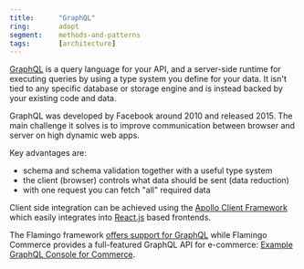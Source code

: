 ```yaml
---
title:      "GraphQL"
ring:       adopt
segment:    methods-and-patterns
tags:       [architecture]
---
```


[GraphQL](https://graphql.org/) is a query language for your API, and a server-side runtime for executing queries by
using a type system you define for your data. It isn't tied to any specific database or storage engine and is instead
backed by your existing code and data.

GraphQL was developed by Facebook around 2010 and released 2015.
The main challenge it solves is to improve communication between browser and server on high dynamic web apps.

Key advantages are:

- schema and schema validation together with a useful type system
- the client (browser) controls what data should be sent (data reduction)
- with one request you can fetch "all" required data

Client side integration can be achieved using the [Apollo Client Framework](/tools/apollo-client/) which easily
integrates into [React.js](/languages-and-frameworks/react/) based frontends.

The Flamingo framework [offers support for GraphQL](https://docs.flamingo.me/3.%20Flamingo%20Modules/graphql.html)
while Flamingo Commerce provides a full-featured GraphQL API for e-commerce:
[Example GraphQL Console for Commerce](https://demoshop.flamingo.me/en/graphql-console).
